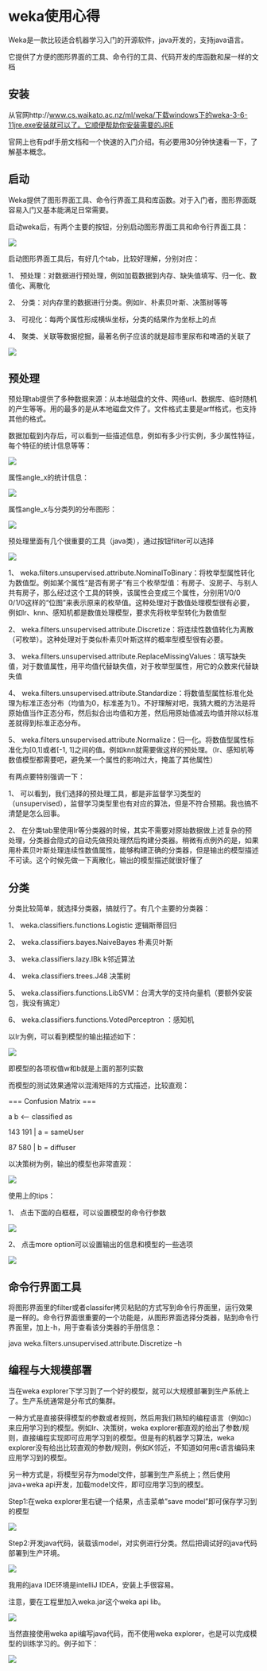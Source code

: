 # weka使用心得 #

Weka是一款比较适合机器学习入门的开源软件，java开发的，支持java语言。

它提供了方便的图形界面的工具、命令行的工具、代码开发的库函数和屎一样的文档

## 安装 ##

从官网http://www.cs.waikato.ac.nz/ml/weka/下载windows下的weka-3-6-11jre.exe安装就可以了。它顺便帮助你安装需要的JRE

官网上也有pdf手册文档和一个快速的入门介绍。有必要用30分钟快速看一下，了解基本概念。

## 启动 ##

Weka提供了图形界面工具、命令行界面工具和库函数。对于入门者，图形界面既容易入门又基本能满足日常需要。

启动weka后，有两个主要的按钮，分别启动图形界面工具和命令行界面工具：

![](img/weka/1.jpg)

启动图形界面工具后，有好几个tab，比较好理解，分别对应：

1、             预处理：对数据进行预处理，例如加载数据到内存、缺失值填写、归一化、数值化、离散化

2、             分类：对内存里的数据进行分类。例如lr、朴素贝叶斯、决策树等等

3、             可视化：每两个属性形成横纵坐标，分类的结果作为坐标上的点

4、             聚类、关联等数据挖掘，最著名例子应该的就是超市里尿布和啤酒的关联了

![](img/weka/2.jpg)

## 预处理 ##

预处理tab提供了多种数据来源：从本地磁盘的文件、网络url、数据库、临时随机的产生等等。用的最多的是从本地磁盘文件了。文件格式主要是arff格式，也支持其他的格式。

数据加载到内存后，可以看到一些描述信息，例如有多少行实例，多少属性特征，每个特征的统计信息等等：

![](img/weka/3.jpg)

属性angle_x的统计信息：

![](img/weka/4.jpg)

属性angle_x与分类列的分布图形：

![](img/weka/5.jpg)

预处理里面有几个很重要的工具（java类），通过按钮filter可以选择

![](img/weka/6.jpg)

1、             weka.filters.unsupervised.attribute.NominalToBinary：将枚举型属性转化为数值型。例如某个属性“是否有房子”有三个枚举型值：有房子、没房子、与别人共有房子，那么经过这个工具的转换，该属性会变成三个属性，分别用1/0/0   0/1/0这样的“位图”来表示原来的枚举值。这种处理对于数值处理模型很有必要，例如lr、knn、感知机都是数值处理模型，要求先将枚举型转化为数值型

2、             weka.filters.unsupervised.attribute.Discretize：将连续性数值转化为离散（可枚举）。这种处理对于类似朴素贝叶斯这样的概率型模型很有必要。

3、             weka.filters.unsupervised.attribute.ReplaceMissingValues：填写缺失值，对于数值属性，用平均值代替缺失值，对于枚举型属性，用它的众数来代替缺失值

4、             weka.filters.unsupervised.attribute.Standardize：将数值型属性标准化处理为标准正态分布（均值为0，标准差为1）。不好理解对吧，我猜大概的方法是将原始值当作正态分布，然后拟合出均值和方差，然后用原始值减去均值并除以标准差就得到标准正态分布。

5、             weka.filters.unsupervised.attribute.Normalize：归一化。将数值型属性标准化为[0,1]或者[-1, 1]之间的值。例如knn就需要做这样的预处理。（lr、感知机等数值模型都需要吧，避免某一个属性的影响过大，掩盖了其他属性）

有两点要特别强调一下：

1、              可以看到，我们选择的预处理工具，都是非监督学习类型的（unsupervised），监督学习类型里也有对应的算法，但是不符合预期。我也搞不清楚是怎么回事。
 

2、              在分类tab里使用lr等分类器的时候，其实不需要对原始数据做上述复杂的预处理，分类器会隐式的自动先做预处理然后构建分类器。稍微有点例外的是，如果用朴素贝叶斯处理连续性数值属性，能够构建正确的分类器，但是输出的模型描述不可读。这个时候先做一下离散化，输出的模型描述就很好懂了

## 分类 ##

分类比较简单，就选择分类器，搞就行了。有几个主要的分类器：

1、  weka.classifiers.functions.Logistic 逻辑斯蒂回归

2、  weka.classifiers.bayes.NaiveBayes 朴素贝叶斯

3、  weka.classifiers.lazy.IBk k邻近算法

4、  weka.classifiers.trees.J48 决策树

5、  weka.classifiers.functions.LibSVM：台湾大学的支持向量机（要额外安装包，我没有搞定）

6、  weka.classifiers.functions.VotedPerceptron ：感知机

以lr为例，可以看到模型的输出描述如下：

![](img/weka/7.jpg)

即模型的各项权值w和b就是上面的那列实数

而模型的测试效果通常以混淆矩阵的方式描述，比较直观：

=== Confusion Matrix ===

   a   b   <-- classified as

 143 191 |   a = sameUser

  87 580 |   b = diffuser

以决策树为例，输出的模型也非常直观：

![](img/weka/8.jpg)

使用上的tips：

1、  点击下面的白框框，可以设置模型的命令行参数

![](img/weka/9.jpg)

2、  点击more option可以设置输出的信息和模型的一些选项

![](img/weka/10.jpg)

## 命令行界面工具 ##

将图形界面里的filter或者classifer拷贝粘贴的方式写到命令行界面里，运行效果是一样的。命令行界面很重要的一个功能是，从图形界面选择分类器，贴到命令行界面里，加上-h，用于查看该分类器的手册信息：

java weka.filters.unsupervised.attribute.Discretize –h



## 编程与大规模部署 ##

当在weka explorer下学习到了一个好的模型，就可以大规模部署到生产系统上了。生产系统通常是分布式的集群。

一种方式是直接获得模型的参数或者规则，然后用我们熟知的编程语言（例如c）来应用学习到的模型。例如lr、决策树，weka explorer都直观的给出了参数/规则，直接编程实现即可应用学习到的模型。但是有的机器学习算法，weka explorer没有给出比较直观的参数/规则，例如K邻近，不知道如何用c语言编码来应用学习到的模型。

另一种方式是，将模型另存为model文件，部署到生产系统上；然后使用java+weka api开发，加载model文件，即可应用学习到的模型。


Step1:在weka explorer里右键一个结果，点击菜单”save model”即可保存学习到的模型

![](img/weka/11.jpg)

Step2:开发java代码，装载该model，对实例进行分类。然后把调试好的java代码部署到生产环境。

![](img/weka/12.jpg)

我用的java IDE环境是intelliJ IDEA，安装上手很容易。

注意，要在工程里加入weka.jar这个weka api lib。


![](img/weka/13.jpg)
 

当然直接使用weka api编写java代码，而不使用weka explorer，也是可以完成模型的训练学习的。例子如下：

 
![](img/weka/14.jpg)
